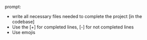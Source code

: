 prompt:
- write all necessary files needed to complete the project [in the codebase]
- Use the [+] for completed lines, [-] for not completed lines
- Use emojis 